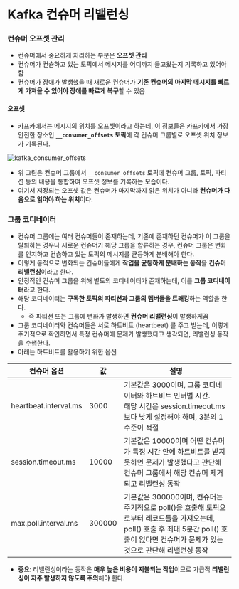 # Kafka 컨슈머 리밸런싱
### 컨슈머 오프셋 관리
* 컨슈머에서 중요하게 처리하는 부분은 **오프셋 관리**
* 컨슈머가 컨슘하고 있는 토픽에서 메시지를 어디까지 들고왔는지 기록하고 있어야 함
* 컨슈머가 장애가 발생했을 때 새로운 컨슈머가 **기존 컨슈머의 마지막 메시지를 빠르게 가져올 수 있어야 장애를 빠르게 복구**할 수 있음

#### 오프셋
* 카프카에서는 메시지의 위치를 오프셋이라고 하는데, 이 정보들은 카프카에서 가장 안전한 장소인 **`__consumer_offsets` 토픽**에 각 컨슈머 그룹별로 오프셋 위치 정보가 기록된다.

![kafka_consumer_offsets](https://github.com/user-attachments/assets/85a916ba-1685-4a99-8854-dfbc6a1cc441)

* 위 그림은 컨슈머 그룹에서 `__consumer_offsets` 토픽에 컨슈머 그룹, 토픽, 파티션 등의 내용을 통합하여 오프셋 정보를 기록하는 모습이다.
* 여기서 저장되는 오프셋 값은 컨슈머가 마지막까지 읽은 위치가 아니라 **컨슈머가 다음으로 읽어야 하는 위치**이다.

### 그룹 코디네이터
* 컨슈머 그룹에는 여러 컨슈머들이 존재하는데, 기존에 존재하던 컨슈머가 이 그룹을 탈퇴하는 경우나 새로운 컨슈머가 해당 그룹을 합류하는 경우, 컨슈머 그룹은 변화를 인지하고 컨슘하고 있는 토픽의 메시지를 균등하게 분배해야 한다.
* 이렇게 동적으로 변화되는 컨슈머들에게 **작업을 균등하게 분배하는 동작**을 **컨슈머 리밸런싱**이라고 한다.
* 안정적인 컨슈머 그룹을 위해 별도의 코디네이터가 존재하는데, 이를 **그룹 코디네이터**라고 한다.
* 해당 코디네이터는 **구독한 토픽의 파티션과 그룹의 멤버들을 트래킹**하는 역할을 한다.
  * 즉 파티션 또는 그룹에 변화가 발생하면 **컨슈머 리밸런싱**이 발생하게끔
* 그룹 코디네이터와 컨슈머들은 서로 하트비트 (heartbeat) 를 주고 받는데, 이렇게 주기적으로 확인하면서 특정 컨슈머에 문제가 발생했다고 생각되면, 리밸런싱 동작을 수행한다.
* 아래는 하트비트를 활용하기 위한 옵션

|컨슈머 옵션|값|설명|
|---|---|---|
|heartbeat.interval.ms|3000|기본값은 3000이며, 그룹 코디네이터와 하트비트 인터벌 시간. <br/>해당 시간은 session.timeout.ms보다 낮게 설정해야 하며, 3분의 1 수준이 적절|
|session.timeout.ms|10000|기본값은 10000이며 어떤 컨슈머가 특정 시간 안에 하트비트를 받지 못하면 문제가 발생했다고 판단해 컨슈머 그룹에서 해당 컨슈머 제거되고 리밸런싱 동작|
|max.poll.interval.ms|300000|기본값은 300000이며, 컨슈머는 주기적으로 poll()을 호출해 토픽으로부터 레코드들을 가져오는데, poll() 호출 후 최대 5분간 poll() 호출이 없다면 컨슈머가 문제가 있는 것으로 판단해 리밸런싱 동작|

* **중요**: 리밸런싱이라는 동작은 **매우 높은 비용이 지불되는 작업**이므로 가급적 **리밸런싱이 자주 발생하지 않도록 주의**해야 한다.

